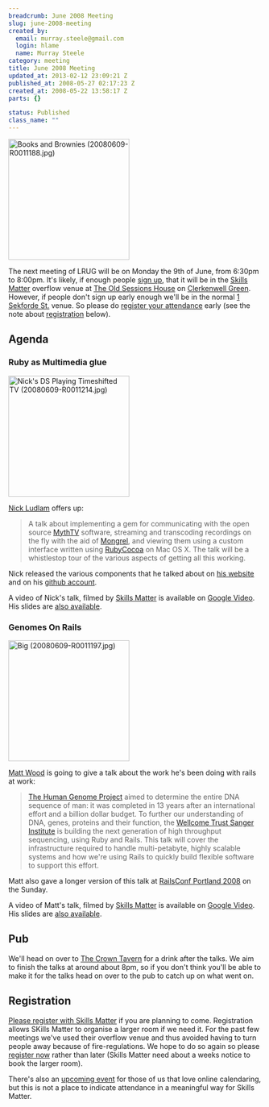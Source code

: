 ```yaml
--- 
breadcrumb: June 2008 Meeting
slug: june-2008-meeting
created_by: 
  email: murray.steele@gmail.com
  login: hlame
  name: Murray Steele
category: meeting
title: June 2008 Meeting
updated_at: 2013-02-12 23:09:21 Z
published_at: 2008-05-27 02:17:23 Z
created_at: 2008-05-22 13:58:17 Z
parts: {}

status: Published
class_name: ""
---
```


<a href="http://www.flickr.com/photos/snowblink/2569082736/" title="Books and Brownies (20080609-R0011188.jpg) by snowblink, on Flickr"><img src="http://farm4.static.flickr.com/3050/2569082736_12dca99249_m.jpg" width="240" height="240" alt="Books and Brownies (20080609-R0011188.jpg)" /></a>

The next meeting of LRUG will be on Monday the 9th of June, from 6:30pm to 8:00pm.  It's likely, if enough people <a href="#registration">sign up</a>, that it will be in the [Skills Matter](http://www.skillsmatter.com/) overflow venue at [The Old Sessions House](http://www.sessionshouse.com/) on [Clerkenwell Green](http://tinyurl.com/2bjjzz).  However, if people don't sign up early enough we'll be in the normal [1 Sekforde St.](http://maps.google.co.uk/maps?f=q&hl=en&q=EC1R+0BE&layer=&ie=UTF8&z=16&om=1&iwloc=addr) venue.  So please do <a href="#registration">register your attendance</a> early (see the note about <a href="#registration">registration</a> below).

Agenda
------

### Ruby as Multimedia glue

<a href="http://www.flickr.com/photos/snowblink/2574308698/" title="Nick's DS Playing Timeshifted TV (20080609-R0011214.jpg) by snowblink, on Flickr"><img src="http://farm4.static.flickr.com/3022/2574308698_9316b8f9a0_m.jpg" width="240" height="240" alt="Nick's DS Playing Timeshifted TV (20080609-R0011214.jpg)" /></a>

[Nick Ludlam](http://nick.recoil.org) offers up:

> A talk about implementing a gem for communicating with the open source [MythTV](http://www.mythtv.org/) software, 
> streaming and transcoding recordings on the fly with the aid of [Mongrel](http://mongrel.rubyforge.org/), and viewing them 
> using a custom interface written using [RubyCocoa](http://rubycocoa.sourceforge.net/) on Mac OS X.  The talk will 
> be a whistlestop tour of the various aspects of getting all this working.

Nick released the various components that he talked about on [his website](http://nick.recoil.org/code/) and on his [github account](http://github.com/nickludlam/).

A video of Nick's talk, filmed by [Skills Matter](http://skillsmatter.com/podcast/ajax-ria/ruby-as-multimedia-glue) is available on [Google Video](http://video.google.com/videoplay?docid=-8605443571082487158).  His slides are [also available](http://skillsmatter.com/custom/presentations/ruby-mythtv-talk.pdf).

### Genomes On Rails

<a href="http://www.flickr.com/photos/snowblink/2569085302/" title="Big (20080609-R0011197.jpg) by snowblink, on Flickr"><img src="http://farm4.static.flickr.com/3054/2569085302_447b926faa_m.jpg" width="240" height="240" alt="Big (20080609-R0011197.jpg)" /></a>

[Matt Wood](http://greenisgood.co.uk) is going to give a talk about the work he's been doing with rails at work:

> [The Human Genome Project](http://www.sanger.ac.uk/HGP/) aimed to determine the entire DNA sequence of man: 
> it was completed in 13 years after an international effort and a billion dollar budget. To further our understanding
> of DNA, genes, proteins and their function, the [Wellcome Trust Sanger Institute](http://sanger.ac.uk) 
> is building the next generation of high throughput sequencing, using Ruby and Rails. 
> This talk will cover the infrastructure required to handle multi-petabyte, highly scalable systems 
> and how we're using Rails to quickly build flexible software to support this effort.

Matt also gave a longer version of this talk at [RailsConf Portland 2008](http://en.oreilly.com/rails2008/public/schedule/detail/1846) on the Sunday.

A video of Matt's talk, filmed by [Skills Matter](http://skillsmatter.com/podcast/ajax-ria/genomes-on-rails) is available on [Google Video](http://video.google.com/videoplay?docid=-1098999428505936718).  His slides are [also available](http://skillsmatter.com/custom/presentations/genomesonrails.pdf).

Pub
---

We'll head on over to [The Crown Tavern](http://fancyapint.com/pubs/pub199.html) for a drink after the talks.  We aim to finish the talks at around about 8pm, so if you don't think you'll be able to make it for the talks head on over to the pub to catch up on what went on.

<a name="registration"></a>
Registration
------------

[Please register with Skills Matter](http://skillsmatter.com/event/ajax-ria/lrug-meeting-ruby-as-multimedia-glue-genomes-on-rails) if you are planning to come.  Registration allows SKills Matter to organise a larger room if we need it.  For the past few meetings we've used their overflow venue and thus avoided having to turn people away because of fire-regulations.  We hope to do so again so please [register now](http://skillsmatter.com/event/ajax-ria/lrug-meeting-ruby-as-multimedia-glue-genomes-on-rails) rather than later (Skills Matter need about a weeks notice to book the larger room).  

There's also an [upcoming event](http://upcoming.yahoo.com/event/729493/) for those of us that love online calendaring, but this is not a place to indicate attendance in a meaningful way for Skills Matter.
